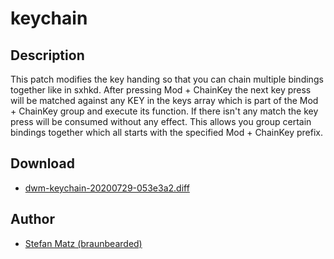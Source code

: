 keychain
========

Description
-----------
This patch modifies the key handing so that you can chain multiple bindings
together like in sxhkd. After pressing Mod + ChainKey the next key press
will be matched against any KEY in the keys array which is part of the Mod +
ChainKey group and execute its function. If there isn't any match the key press
will be consumed without any effect. This allows you group certain bindings
together which all starts with the specified Mod + ChainKey prefix.

Download
--------
* [dwm-keychain-20200729-053e3a2.diff](dwm-keychain-20200729-053e3a2.diff)

Author
------
* [Stefan Matz (braunbearded)](mailto:braunbearded1@gmail.com)
